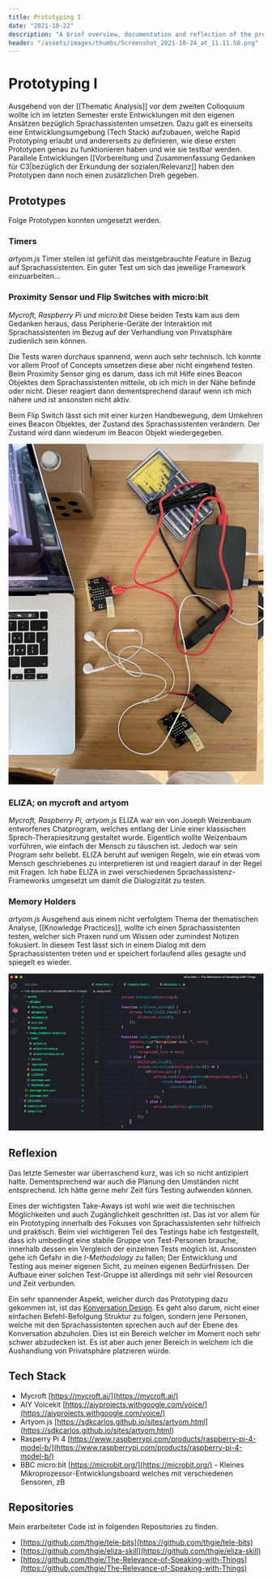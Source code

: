 ```yaml
---
title: Prototyping I
date: "2021-10-22"
description: "A brief overview, documentation and reflection of the prototyping and testing on voice assistants done in the last semester. The most important take-away: This needs to be a group effort."
header: "/assets/images/thumbs/Screenshot_2021-10-24_at_11.11.50.png"
---
```

# Prototyping I
Ausgehend von der [[Thematic Analysis]] vor dem zweiten Colloquium wollte ich im letzten Semester erste Entwicklungen mit den eigenen Ansätzen bezüglich Sprachassistenten umsetzen. Dazu galt es einerseits eine Entwicklungsumgebung (Tech Stack) aufzubauen, welche Rapid Prototyping erlaubt und andererseits zu definieren, wie diese ersten Prototypen genau zu funktionieren haben und wie sie testbar werden. Parallele Entwicklungen [[Vorbereitung und Zusammenfassung Gedanken für C3|bezüglich der Erkundung der sozialen/Relevanz]] haben den Prototypen dann noch einen zusätzlichen Dreh gegeben.

## Prototypes
Folge Prototypen konnten umgesetzt werden.

### Timers
*artyom.js*
Timer stellen ist gefühlt das meistgebrauchte Feature in Bezug auf Sprachassistenten. Ein guter Test um sich das jeweilige Framework einzuarbeiten…

### Proximity Sensor und Flip Switches with micro:bit
*Mycroft, Raspberry Pi und micro:bit*
Diese beiden Tests kam aus dem Gedanken heraus, dass Peripherie-Geräte der Interaktion mit Sprachassistenten im Bezug auf der Verhandlung von Privatsphäre zudienlich sein können.

Die Tests waren durchaus spannend, wenn auch sehr technisch. Ich konnte vor allem Proof of Concepts umsetzen diese aber nicht eingehend testen. Beim Proximity Sensor ging es darum, dass ich mit Hilfe eines Beacon Objektes dem Sprachassistenten mitteile, ob ich mich in der Nähe befinde oder nicht. Dieser reagiert dann dementsprechend darauf wenn ich mich nähere und ist ansonsten nicht aktiv.

Beim Flip Switch lässt sich mit einer kurzen Handbewegung, dem Umkehren eines Beacon Objektes, der Zustand des Sprachassistenten verändern. Der Zustand wird dann wiederum im Beacon Objekt wiedergegeben.

![Code](/assets/images/thumbs/IMG_0439.jpeg)

### ELIZA; on mycroft and artyom
*Mycroft, Raspberry Pi, artyom.js*
ELIZA war ein von Joseph Weizenbaum entworfenes Chatprogram, welches entlang der Linie einer klassischen Sprech-Therapiesitzung gestaltet wurde. Eigentlich wollte Weizenbaum vorführen, wie einfach der Mensch zu täuschen ist. Jedoch war sein Program sehr beliebt. ELIZA beruht auf wenigen Regeln, wie ein etwas vom Mensch geschriebenes zu interpretieren ist und reagiert darauf in der Regel mit Fragen. Ich habe ELIZA in zwei verschiedenen Sprachassistenz-Frameworks umgesetzt um damit die Dialogizität zu testen.

### Memory Holders
*artyom.js*
Ausgehend aus einem nicht verfolgtem Thema der thematischen Analyse, [[Knowledge Practices]], wollte ich einen Sprachassistenten testen, welcher sich Praxen rund um Wissen oder zumindest Notizen fokusiert. In diesem Test lässt sich in einem Dialog mit dem Sprachassistenten treten und er speichert forlaufend alles gesagte und spiegelt es wieder.

![Code](/assets/images/thumbs/Screenshot_2021-10-24_at_11.11.50.png)

## Reflexion
Das letzte Semester war überraschend kurz, was ich so nicht antizipiert hatte. Dementsprechend war auch die Planung den Umständen nicht entsprechend. Ich hätte gerne mehr Zeit fürs Testing aufwenden können.

Eines der wichtigsten Take-Aways ist wohl wie weit die technischen Möglichkeiten und auch Zugänglichkeit geschritten ist. Das ist vor allem für ein Prototyping innerhalb des Fokuses von Sprachassistenten sehr hilfreich und praktisch. Beim viel wichtigeren Teil des Testings habe ich festgestellt, dass ich umbedingt eine stabile Gruppe von Test-Personen brauche, innerhalb dessen ein Vergleich der einzelnen Tests möglich ist. Ansonsten gehe ich Gefahr in die *I-Methodology* zu fallen; Der Entwicklung und Testing aus meiner eigenen Sicht, zu meinen eigenen Bedürfnissen. Der Aufbaue einer solchen Test-Gruppe ist allerdings mit sehr viel Resourcen und Zeit verbunden.

Ein sehr spannender Aspekt, welcher durch das Prototyping dazu gekommen ist, ist das [Konversation Design](https://neohelden.com/de/blog/conversational-interfaces/conversational-design-prinzipien/). Es geht also darum, nicht einer einfachen Befehl-Befolgung Struktur zu folgen, sondern jene Personen, welche mit den Sprachassistenten sprechen auch auf der Ebene des Konversation abzuholen. Dies ist ein Bereich welcher im Moment noch sehr schwer abzudecken ist. Es ist aber auch jener Bereich in welchem ich die Aushandlung von Privatsphäre platzieren würde. 

## Tech Stack
- Mycroft [https://mycroft.ai/](https://mycroft.ai/)
- AIY Voicekit [https://aiyprojects.withgoogle.com/voice/](https://aiyprojects.withgoogle.com/voice/)
- Artyom.js [https://sdkcarlos.github.io/sites/artyom.html](https://sdkcarlos.github.io/sites/artyom.html)
- Rasperry Pi 4 [https://www.raspberrypi.com/products/raspberry-pi-4-model-b/](https://www.raspberrypi.com/products/raspberry-pi-4-model-b/)
- BBC micro:bit [https://microbit.org/](https://microbit.org/) - Kleines Mikroprozessor-Entwicklungsboard welches mit verschiedenen Sensoren, zB 

## Repositories
Mein erarbeiteter Code ist in folgenden Repositories zu finden.
- [https://github.com/thgie/tele-bits](https://github.com/thgie/tele-bits)
- [https://github.com/thgie/eliza-skill](https://github.com/thgie/eliza-skill)
- [https://github.com/thgie/The-Relevance-of-Speaking-with-Things](https://github.com/thgie/The-Relevance-of-Speaking-with-Things)